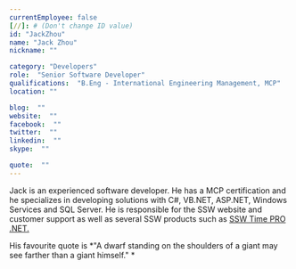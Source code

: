 ```yaml
---
currentEmployee: false
[//]: # (Don't change ID value)
id: "JackZhou"
name: "Jack Zhou"
nickname: ""

category: "Developers"
role:  "Senior Software Developer"
qualifications:  "B.Eng - International Engineering Management, MCP"
location: ""

blog:  ""
website:  ""
facebook:  ""
twitter:  ""
linkedin:  ""
skype:  ""

quote:  ""
---
```


Jack is an experienced software developer. He has a MCP certification and he specializes in developing solutions with C#, VB.NET, ASP.NET, Windows Services and SQL Server. He is responsible for the SSW website and customer support as well as several SSW products such as [SSW Time PRO .NET.](http://www.ssw.com.au/ssw/timepronet/)

His favourite quote is *"A dwarf standing on the shoulders of a giant may see farther than a giant himself." *